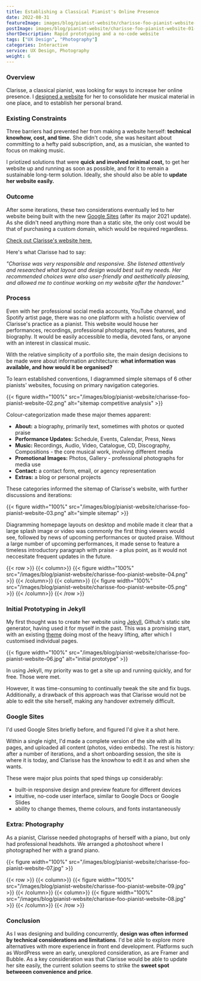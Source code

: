 ```yaml
---
title: Establishing a Classical Pianist's Online Presence
date: 2022-08-31
featureImage: images/blog/pianist-website/charisse-foo-pianist-website-01-thumbnail-v.jpg
postImage: images/blog/pianist-website/charisse-foo-pianist-website-01-header.jpg
shortDescription: Rapid prototyping and a no-code website
tags: ["UX Design", "Photography"]
categories: Interactive
service: UX Design, Photography
weight: 6
---
```


### Overview

Clarisse, a classical pianist, was looking for ways to increase her online presence. I [designed a website](https://sites.google.com/view/clarisseteo) for her to consolidate her musical material in one place, and to establish her personal brand.

### Existing Constraints

Three barriers had prevented her from making a website herself: **technical knowhow, cost, and time.** She didn't code, she was hesitant about committing to a hefty paid subscription, and, as a musician, she wanted to focus on making music.

I priotized solutions that were **quick and involved minimal cost,** to get her website up and running as soon as possible, and for it to remain a sustainable long-term solution. Ideally, she should also be able to **update her website easily.**

### Outcome

After some iterations, these two considerations eventually led to her website being built with the new [Google Sites](https://sites.google.com/) (after its major 2021 update). As she didn't need anything more than a static site, the only cost would be that of purchasing a custom domain, which would be required regardless.

[Check out Clarisse's website here.](https://sites.google.com/view/clarisseteo)

Here's what Clarisse had to say:

_"Charisse was very responsible and responsive. She listened attentively and researched what layout and design would best suit my needs. Her recommended choices were also user-friendly and aesthetically pleasing, and allowed me to continue working on my website after the handover."_

### Process

Even with her professional social media accounts, YouTube channel, and Spotify artist page, there was no one platform with a holistic overview of Clarisse's practice as a pianist. This website would house her performances, recordings, professional photographs, news features, and biography. It would be easily accessible to media, devoted fans, or anyone with an interest in classical music.

With the relative simplicity of a portfolio site, the main design decisions to be made were about information architecture: **what information was available, and how would it be organised?**

To learn established conventions, I diagrammed simple sitemaps of 6 other pianists' websites, focusing on primary navigation categories.

{{< figure width="100%" src="/images/blog/pianist-website/charisse-foo-pianist-website-02.png" alt="sitemap competitive analysis" >}}

Colour-categorization made these major themes apparent:

- **About:** a biography, primarily text, sometimes with photos or quoted praise
- **Performance Updates:** Schedule, Events, Calendar, Press, News
- **Music:** Recordings, Audio, Video, Catalogue, CD, Discography, Compositions - the core musical work, involving different media
- **Promotional Images:** Photos, Gallery - professional photographs for media use
- **Contact:** a contact form, email, or agency representation
- **Extras:** a blog or personal projects

These categories informed the sitemap of Clarisse's website, with further discussions and iterations:

{{< figure width="100%" src="/images/blog/pianist-website/charisse-foo-pianist-website-03.png" alt="simple sitemap" >}}

Diagramming homepage layouts on desktop and mobile made it clear that a large splash image or video was commonly the first thing viewers would see, followed by news of upcoming performances or quoted praise. Without a large number of upcoming performances, it made sense to feature a timeless introductory paragraph with praise - a plus point, as it would not neccesitate frequent updates in the future.

{{< row >}}
{{< column>}}
{{< figure width="100%" src="/images/blog/pianist-website/charisse-foo-pianist-website-04.png" >}}
{{< /column>}}
{{< column>}}
{{< figure width="100%" src="/images/blog/pianist-website/charisse-foo-pianist-website-05.png" >}}
{{< /column>}}
{{< /row >}}

### Initial Prototyping in Jekyll

My first thought was to create her website using [Jekyll](https://jekyllrb.com/), Github's static site generator, having used it for myself in the past. This was a promising start, with an existing [theme](https://themefisher.com/products/airspace-jekyll) doing most of the heavy lifting, after which I customised individual pages.

{{< figure width="100%" src="/images/blog/pianist-website/charisse-foo-pianist-website-06.jpg" alt="initial prototype" >}}

In using Jekyll, my priority was to get a site up and running quickly, and for free. Those were met.

However, it was time-consuming to continually tweak the site and fix bugs. Additionally, a drawback of this approach was that Clarisse would not be able to edit the site herself, making any handover extremely difficult.

### Google Sites

I'd used Google Sites briefly before, and figured I'd give it a shot here.

Within a single night, I'd made a complete version of the site with all its pages, and uploaded all content (photos, video embeds). The rest is history: after a number of iterations, and a short onboarding session, the site is where it is today, and Clarisse has the knowhow to edit it as and when she wants.

These were major plus points that sped things up considerably:

- built-in responsive design and preview feature for different devices
- intuitive, no-code user interface, similar to Google Docs or Google Slides
- ability to change themes, theme colours, and fonts instantaneously

### Extra: Photography

As a pianist, Clarisse needed photographs of herself with a piano, but only had professional headshots. We arranged a photoshoot where I photographed her with a grand piano.

{{< figure width="100%" src="/images/blog/pianist-website/charisse-foo-pianist-website-07.jpg" >}}

{{< row >}}
{{< column>}}
{{< figure width="100%" src="/images/blog/pianist-website/charisse-foo-pianist-website-09.jpg" >}}
{{< /column>}}
{{< column>}}
{{< figure width="100%" src="/images/blog/pianist-website/charisse-foo-pianist-website-08.jpg" >}}
{{< /column>}}
{{< /row >}}

### Conclusion

<!-- As one of many steps in building an online presence and personal brand as a musician, this site is expected to continue evolving in the future. I've done graphic design and publicity material for Clarisse in the past, and it was a pleasure to work with her on her website and photoshoot. -->

As I was designing and building concurrently, **design was often informed by technical considerations and limitations**. I'd be able to explore more alternatives with more experience in front end development. Platforms such as WordPress were an early, unexplored consideration, as are Framer and Bubble. As a key consideration was that Clarisse would be able to update her site easily, the current solution seems to strike the **sweet spot betweeen convenience and price**.
